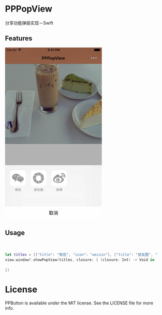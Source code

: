 # PPPopView
分享功能弹层实现－Swift
 

## Features

![](popView.png)




## Usage

```swift


let titles = [["title": "微信", "icon": "weixin"], ["title": "朋友圈", "icon": "friend-quan"], ["title": "微博", "icon": "weibo"]]
view.window?.showPopView(titles, closure: { (closure: Int) -> Void in

})
```

# License

PPButton is available under the MIT license. See the LICENSE file for more info.
